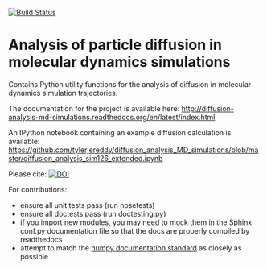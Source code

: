 [![Build Status](https://travis-ci.org/tylerjereddy/diffusion_analysis_MD_simulations.svg?branch=master)](https://travis-ci.org/tylerjereddy/diffusion_analysis_MD_simulations)

Analysis of particle diffusion in molecular dynamics simulations
================================================================

Contains Python utility functions for the analysis of diffusion in molecular dynamics simulation trajectories.

The documentation for the project is available here: http://diffusion-analysis-md-simulations.readthedocs.org/en/latest/index.html

An IPython notebook containing an example diffusion calculation is available: https://github.com/tylerjereddy/diffusion_analysis_MD_simulations/blob/master/diffusion_analysis_sim126_extended.ipynb 

Please cite: [![DOI](https://zenodo.org/badge/doi/10.5281/zenodo.11827.png)](http://dx.doi.org/10.5281/zenodo.11827)

For contributions:
  * ensure all unit tests pass (run nosetests)
  * ensure all doctests pass (run doctesting.py)
  * if you import new modules, you may need to mock them in the Sphinx conf.py documentation file so that the docs are properly compiled by readthedocs
  * attempt to match the [numpy documentation standard](https://github.com/numpy/numpy/blob/master/doc/HOWTO_DOCUMENT.rst.txt) as closely as possible
